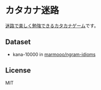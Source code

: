 # カタカナ迷路
[迷路で楽しく勉強できるカタカナゲーム](https://marmooo.github.io/kanji-meiro/)です。

## Dataset
- kana-10000 in [marmooo/ngram-idioms](https://github.com/marmooo/ngram-idioms)

## License
MIT
